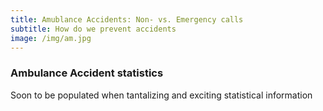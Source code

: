```yaml
---
title: Amublance Accidents: Non- vs. Emergency calls
subtitle: How do we prevent accidents 
image: /img/am.jpg
---
```


### Ambulance Accident statistics

Soon to be populated when tantalizing and exciting statistical information
